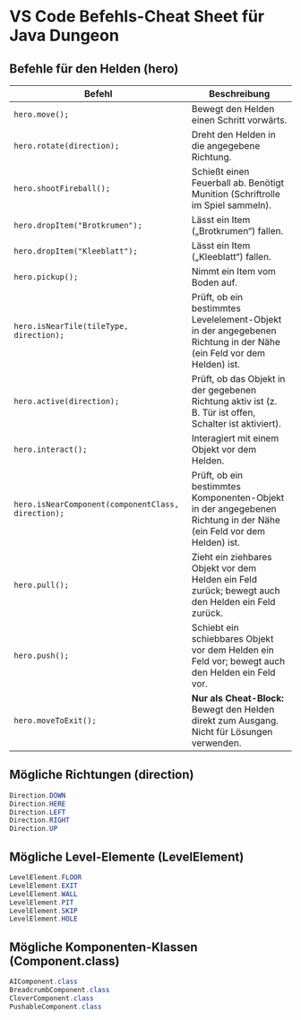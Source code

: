 # VS Code Befehls-Cheat Sheet für Java Dungeon

## Befehle für den Helden (hero)

| Befehl                                             | Beschreibung                                                                                                       |
| -------------------------------------------------- | ------------------------------------------------------------------------------------------------------------------ |
| `hero.move();`                                     | Bewegt den Helden einen Schritt vorwärts.                                                                          |
| `hero.rotate(direction);`                          | Dreht den Helden in die angegebene Richtung.                                                                       |
| `hero.shootFireball();`                            | Schießt einen Feuerball ab. Benötigt Munition (Schriftrolle im Spiel sammeln).                                     |
| `hero.dropItem("Brotkrumen");`                     | Lässt ein Item („Brotkrumen“) fallen.                                                                              |
| `hero.dropItem("Kleeblatt");`                      | Lässt ein Item („Kleeblatt“) fallen.                                                                               |
| `hero.pickup();`                                   | Nimmt ein Item vom Boden auf.                                                                                      |
| `hero.isNearTile(tileType, direction);`            | Prüft, ob ein bestimmtes Levelelement-Objekt in der angegebenen Richtung in der Nähe (ein Feld vor dem Helden) ist. |
| `hero.active(direction);`                          | Prüft, ob das Objekt in der gegebenen Richtung aktiv ist (z. B. Tür ist offen, Schalter ist aktiviert).            |
| `hero.interact();`                                 | Interagiert mit einem Objekt vor dem Helden.                                                                       |
| `hero.isNearComponent(componentClass, direction);` | Prüft, ob ein bestimmtes Komponenten-Objekt in der angegebenen Richtung in der Nähe (ein Feld vor dem Helden) ist. |
| `hero.pull();`                                     | Zieht ein ziehbares Objekt vor dem Helden ein Feld zurück; bewegt auch den Helden ein Feld zurück.                 |
| `hero.push();`                                     | Schiebt ein schiebbares Objekt vor dem Helden ein Feld vor; bewegt auch den Helden ein Feld vor.                   |
| `hero.moveToExit();`                               | **Nur als Cheat-Block:** Bewegt den Helden direkt zum Ausgang. Nicht für Lösungen verwenden.                       |

## Mögliche Richtungen (direction)

```java
Direction.DOWN
Direction.HERE
Direction.LEFT
Direction.RIGHT
Direction.UP
```

## Mögliche Level-Elemente (LevelElement)

```java
LevelElement.FLOOR
LevelElement.EXIT
LevelElement.WALL
LevelElement.PIT
LevelElement.SKIP
LevelElement.HOLE
```

## Mögliche Komponenten-Klassen (Component.class)

```java
AIComponent.class
BreadcrumbComponent.class
CloverComponent.class
PushableComponent.class
```

